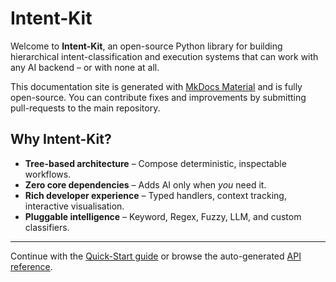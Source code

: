 # Intent-Kit

Welcome to **Intent-Kit**, an open-source Python library for building hierarchical intent-classification and execution systems that can work with any AI backend – or with none at all.

This documentation site is generated with [MkDocs Material](https://squidfunk.github.io/mkdocs-material/) and is fully open-source.  You can contribute fixes and improvements by submitting pull-requests to the main repository.

## Why Intent-Kit?

* **Tree-based architecture**  – Compose deterministic, inspectable workflows.
* **Zero core dependencies** – Adds AI only when _you_ need it.
* **Rich developer experience** – Typed handlers, context tracking, interactive visualisation.
* **Pluggable intelligence** – Keyword, Regex, Fuzzy, LLM, and custom classifiers.

---

Continue with the [Quick-Start guide](quickstart.md) or browse the auto-generated [API reference](api/intent_kit.md).